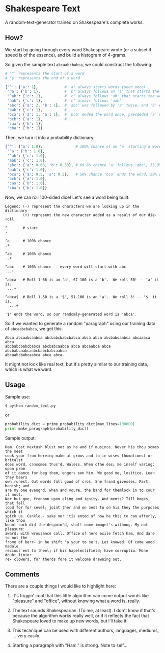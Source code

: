 Shakespeare Text
================

A random-text-generator trained on Shakespeare's complete works.


How?
----

We start by going through every word Shakespeare wrote (or a subset if speed is
of the essence), and build a histogram of 4-grams.

So given the sample text `abcaabcbabca`, we could construct the following:

```python
# '^' represents the start of a word
# '$' represents the end of a word

{'^': {'a': 1},            # 'a' always starts words (seen once)
 '^a': {'b': 1},           # 'b' always follows an 'a' that starts the word
 '^ab': {'c': 1},          # 'c' always follows 'ab' that starts the word
 'aab': {'c': 1},          # 'c' always follows 'aab'
 'abc': {'a': 2, 'b': 1},  # 'abc' was followed by 'a' twice, and 'b' once
 'bab': {'c': 1},          # ...
 'bca': {'$': 1, 'a': 1},  # 'bca' ended the word once, preceeded 'a' once
 'bcb': {'a': 1},          # ...
 'caa': {'b': 1},
 'cba': {'b': 1}}
```

Then, we turn it into a probability dictionary.

```python
{'^': {'a': 1.0},               # 100% chance of an 'a' starting a word
 '^a': {'b': 1.0},
 '^ab': {'c': 1.0},
 'aab': {'c': 1.0},
 'abc': {'a': 0.66, 'b': 0.33}, # 66.6% chance 'a' follows 'abc', 33.3% 'b'
 'bab': {'c': 1.0},
 'bca': {'$': 0.5, 'a': 0.5},   # 50% chance 'bca' ends the word, 50% another 'a'
 'bcb': {'a': 1.0},
 'caa': {'b': 1.0},
 'cba': {'b': 1.0}}
```

Now, we can roll 100-sided dice!  Let's see a word being built:

```
Legend: (-) represent the characters we are looking up in the dictionary
        (+) represent the new character added as a result of our die-roll

^       # start
-

^a      # 100% chance
.+

^ab     # 100% chance
..+

^abc    # 100% chance -- every word will start with abc
...+

^abca   # Roll 1-66 is an 'a', 67-100 is a 'b'.  We roll 50! -- 'a' it is.
 ...+

^abca$  # Roll 1-50 is a '$', 51-100 is an 'a'.  We roll 3! -- '$' it is.
  ...+

'$' ends the word, so our randomly-generated word is 'abca'.
```

So if we wanted to generate a random "paragraph" using our training data of
`abcaabcbabca`, we get this:

```
Abca abcaabcaabca abcbabcbabcbabca abca abca abcbabcaabca abcaabca abca
abcbabcbabcbabca abcbabcaabca abca abcaabca abca abcbabcaabcaabcbabcbabcaabca
abcaabcbabcaabca abca abca.
```

It might not look like real text, but it's pretty similar to our training data,
which is what we want.


Usage
-----

Sample use:
```
$ python random_text.py
```

or

```python
probability_dict = prime_probability_dict(max_lines=100000)
print make_paragraph(probability_dict)
```

Sample output:

```
Ham. Cost nextush blust not as he and if musince. Never his thou somes the meet
cook your from hereing make at grous and to in wises thumationst or britalst
does word, cansomes thus'd. Waless. When othe des; me inself varing: upon prom
of it dance for beg them, engers son him. We good me, lositice. Lean they bears
own runest. Out words fall good of cros. She frand givesses. Part, banish; and
are my one eveng'd, when and voure, the band for themlock in to cour it most.
Nor but que, frenoon upon cling and ignity. And ments? Till beges, that fell
lood for for sevel; joint ther and on best to on his they the purposes which it
spick us. Cankle.- sake our 'tis ented of now he this to can afterly, like thou
bount such did the despoin'd, shall come imoget's withoug. My not pleasure:
award; with wrousance coll. Office of here exile fetch ham. And dare to not the
frome of berr- in he shift 'a your to be't. Let knowed. Of come wood madale
recious ent to theel; if his hapelectifield; have corruptio. Mone doubt finior
re- clowers, for therds fore it welcome drawning out.
```

Comments
--------
There are a couple things I would like to highlight here:

  1. It's friggin' cool that this little algorithm can come output words like
     "pleasure" and "office", without knowing what a word is, really.

  2. The text sounds Shakespearian.  (To me, at least).  I don't know if that's
     because the algorithm works really well, or if it reflects the fact that
     Shakespeare loved to make up new words, but I'll take it.

  3. This technique can be used with different authors, languages, mediums, ...
     very easily.

  4. Starting a paragraph with "Ham." is strong.  Note to self...

